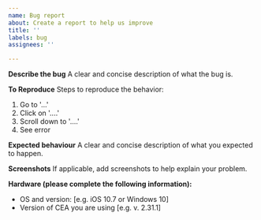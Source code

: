 ```yaml
---
name: Bug report
about: Create a report to help us improve
title: ''
labels: bug
assignees: ''

---
```


**Describe the bug**
A clear and concise description of what the bug is.

**To Reproduce**
Steps to reproduce the behavior:
1. Go to '...'
2. Click on '....'
3. Scroll down to '....'
4. See error

**Expected behaviour**
A clear and concise description of what you expected to happen.

**Screenshots**
If applicable, add screenshots to help explain your problem.

**Hardware (please complete the following information):**
 - OS and version: [e.g. iOS 10.7 or Windows 10]
 - Version of CEA you are using [e.g. v. 2.31.1]
